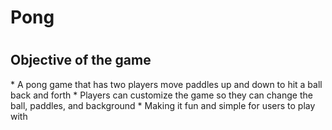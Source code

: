 # Pong

# <h2> Objective of the game
  <p1> * A pong game that has two players move paddles up and down to hit a ball back and forth
  <p2> * Players can customize the game so they can change the ball, paddles, and background
  <p3> * Making it fun and simple for users to play with
